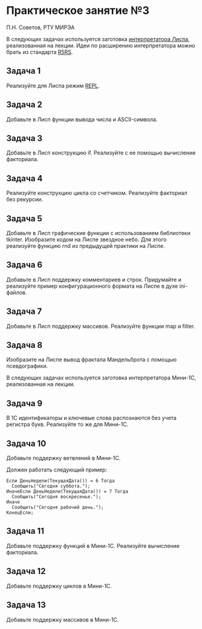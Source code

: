 # Практическое занятие №3

П.Н. Советов, РТУ МИРЭА

В следующих задачах используется заготовка [интерпретатора Лиспа](lisp.py), реализованная на лекции. Идеи по расширению интерпретатора можно брать из стандарта [R5RS](https://groups.csail.mit.edu/mac/ftpdir/scheme-reports/r5rs-html/r5rs_8.html#SEC48).

## Задача 1

Реализуйте для Лиспа режим [REPL](https://ru.wikipedia.org/wiki/REPL).

## Задача 2

Добавьте в Лисп функции вывода числа и ASCII-символа.

## Задача 3

Добавьте в Лисп конструкцию if. Реализуйте с ее помощью вычисление факториала.

## Задача 4

Реализуйте конструкцию цикла со счетчиком. Реализуйте факториал без рекурсии.

## Задача 5

Добавьте в Лисп графические функции с использованием библиотеки tkinter.
Изобразите кодом на Лиспе звездное небо. Для этого реализуйте функцию rnd из предыдущей практики на Лиспе.

## Задача 6

Добавьте в Лисп поддержку комментариев и строк. Придумайте и реализуйте пример конфигурационного формата на Лиспе в духе ini-файлов.

## Задача 7

Добавьте в Лисп поддержку массивов. Реализуйте функции map и filter.

## Задача 8

Изобразите на Лиспе вывод фрактала Мандельброта с помощью псевдографики.

В следующих задачах используется заготовка интерпретатора Мини-1C, реализованная на лекции.

## Задача 9

В 1С идентификаторы и ключевые слова распознаются без учета регистра букв. Реализуйте то же для Мини-1С.

## Задача 10

Добавьте поддержку ветвлений в Мини-1С.

Должен работать следующий пример:

```
Если ДеньНедели(ТекущаяДата()) = 6 Тогда
  Сообщить("Сегодня суббота.");
ИначеЕсли ДеньНедели(ТекущаяДата()) = 7 Тогда
  Сообщить("Сегодня воскресенье.");
Иначе
  Сообщить("Сегодня рабочий день.");
КонецЕсли;
```

## Задача 11

Добавьте поддержку функций в Мини-1С. Реализуйте вычисление факториала.

## Задача 12

Добавьте поддержку циклов в Мини-1С.

## Задача 13

Добавьте поддержку массивов в Мини-1С.
